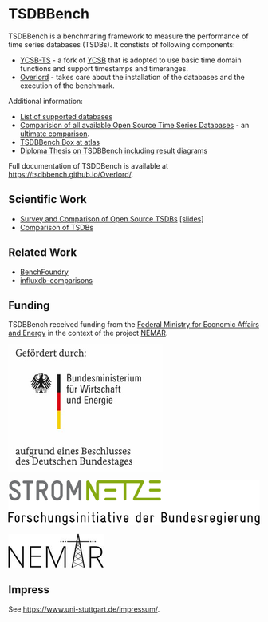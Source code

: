 # TSDBBench

TSDBBench is a benchmaring framework to measure the performance of time series databases (TSDBs). It constists of following components:

- [YCSB-TS](http://tsdbbench.github.io/YCSB-TS/) - a fork of [YCSB](https://github.com/brianfrankcooper/YCSB) that is adopted to use basic time domain functions and support timestamps and timeranges.
- [Overlord](http://tsdbbench.github.io/Overlord/) - takes care about the installation of the databases and the execution of the benchmark.

Additional information:

- [List of supported databases](http://tsdbbench.github.io/Overlord/#supported-databases)
- [Comparision of all available Open Source Time Series Databases](https://tsdbbench.github.io/Ultimate-TSDB-Comparison/) - an [ultimate comparison](http://ultimate-comparisons.github.io/).
- [TSDBBench Box at atlas](https://atlas.hashicorp.com/TSDBBench/boxes/tsdbbench_dummy.box)
- [Diploma Thesis on TSDBBench including result diagrams](http://www2.informatik.uni-stuttgart.de/cgi-bin/NCSTRL/NCSTRL_view.pl?id=DIP-3729&mod=0&engl=0&inst=FAK)

Full documentation of TSDDBench is available at <https://tsdbbench.github.io/Overlord/>.

## Scientific Work

* [Survey and Comparison of Open Source TSDBs](https://dl.gi.de/handle/20.500.12116/922) [[slides]](http://btw2017.informatik.uni-stuttgart.de/slidesandpapers/E4-14-109/slides.pdf)
* [Comparison of TSDBs](http://www2.informatik.uni-stuttgart.de/cgi-bin/NCSTRL/NCSTRL_view.pl?id=DIP-3729&mod=0&engl=0&inst=FAK)

## Related Work

* [BenchFoundry](https://github.com/dbermbach/BenchFoundry)
* [influxdb-comparisons](https://github.com/influxdata/influxdb-comparisons)

## Funding

TSDBBench received funding from the
[Federal Ministry for Economic Affairs and Energy](http://www.bmwi.de/Navigation/EN/Home/home.html)
in the context of the project [NEMAR](http://forschung-stromnetze.info/projekte/neue-maerkte-im-stromnetz-aufzeigen-und-bedienen/).

[![BMWi](BMWi.jpg)](http://www.bmwi.de/Navigation/EN/Home/home.html)

[![StromNetze](logo-stromnetze.svg)](http://forschung-stromnetze.info/)

[![NEMAR](NEMAR.jpg)](http://forschung-stromnetze.info/projekte/neue-maerkte-im-stromnetz-aufzeigen-und-bedienen/)

## Impress

See <https://www.uni-stuttgart.de/impressum/>.

